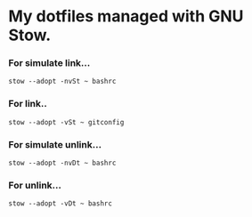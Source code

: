 # My dotfiles managed with GNU Stow.

### For simulate link...
```
stow --adopt -nvSt ~ bashrc
```
### For link..
```
stow --adopt -vSt ~ gitconfig
```
### For simulate unlink...
```
stow --adopt -nvDt ~ bashrc
```
### For unlink...
```
stow --adopt -vDt ~ bashrc
```
